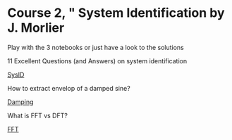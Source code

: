 # Course 2, " System Identification by J. Morlier

Play with the 3 notebooks or just have a look to the solutions


11 Excellent Questions (and Answers) on system identification 

[SysID](http://htmlpreview.github.io/https://github.com/jomorlier/ScientificComputing/blob/master/SystemIdentification/SystemIdentification.html)


How to extract envelop of a damped sine?  

[Damping](http://htmlpreview.github.io/?https://github.com/jomorlier/ScientificComputing/blob/master/SystemIdentification/Damping.html)

What is FFT vs DFT? 

[FFT](http://htmlpreview.github.io/?https://github.com/jomorlier/ScientificComputing/blob/master/SystemIdentification/DFTvsFFT.html)
